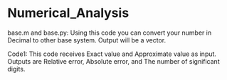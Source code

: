 # Numerical_Analysis

base.m and base.py: Using this code you can convert your number in Decimal to other base system. Output will be a vector.

Code1: This code receives Exact value and Approximate value as input. Outputs are Relative error, Absolute error, and The number of significant digits.
